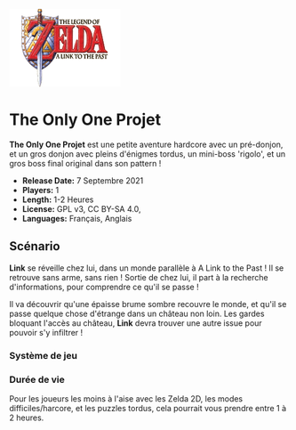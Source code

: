 ![Logo](data/logos/logo.png)

# The Only One Projet

**The Only One Projet** est une petite aventure hardcore avec un pré-donjon, et un gros donjon avec pleins d'énigmes tordus, un mini-boss 'rigolo', et un gros boss final original dans son pattern !
- **Release Date:** 7 Septembre 2021
- **Players:** 1
- **Length:** 1-2 Heures
- **License:** GPL v3, CC BY-SA 4.0, 
- **Languages:** Français, Anglais
## Scénario

**Link** se réveille chez lui, dans un monde parallèle à A Link to the Past !
Il se retrouve sans arme, sans rien ! Sortie de chez lui, il part à la recherche d'informations, pour comprendre ce qu'il se passe !

Il va découvrir qu'une épaisse brume sombre recouvre le monde, et qu'il se passe quelque chose d'étrange dans un château non loin.
Les gardes bloquant l'accès au château, **Link** devra trouver une autre issue pour pouvoir s'y infiltrer !

### Système de jeu


### Durée de vie

Pour les joueurs les moins à l'aise avec les Zelda 2D, les modes difficiles/harcore, et les puzzles tordus, cela pourrait vous prendre entre 1 à 2 heures.